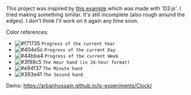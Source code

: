 This project was inspired by [this example](http://bl.ocks.org/mbostock/1096355) which was made with 'D3.js'. I tried making something similar. It's still incomplete (also rough around the edges). I don't think I'll work on it again any time soon.

Color references:

- ![#f71735](https://placehold.it/15/f71735/000000?text=+) `Progress of the current Year`
- ![#404e5c](https://placehold.it/15/404e5c/000000?text=+) `Progress of the current Day`
- ![#44bba4](https://placehold.it/15/44bba4/000000?text=+) `Progress of the current Week`
- ![#3f88c5](https://placehold.it/15/3f88c5/000000?text=+) `The Hour hand (in 24-hour format)`
- ![#e94f37](https://placehold.it/15/e94f37/000000?text=+) `The Minute hand`
- ![#393e41](https://placehold.it/15/393e41/000000?text=+) `The Second hand`

Demo: https://arbanhossain.github.io/js-experiments/Clock/
